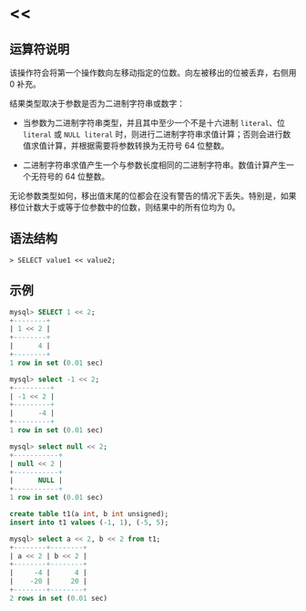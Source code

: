 # **<<**

## **运算符说明**

该操作符会将第一个操作数向左移动指定的位数。向左被移出的位被丢弃，右侧用 0 补充。

结果类型取决于参数是否为二进制字符串或数字：

- 当参数为二进制字符串类型，并且其中至少一个不是十六进制 `literal`、位 `literal` 或 `NULL literal` 时，则进行二进制字符串求值计算；否则会进行数值求值计算，并根据需要将参数转换为无符号 64 位整数。

- 二进制字符串求值产生一个与参数长度相同的二进制字符串。数值计算产生一个无符号的 64 位整数。

无论参数类型如何，移出值末尾的位都会在没有警告的情况下丢失。特别是，如果移位计数大于或等于位参数中的位数，则结果中的所有位均为 0。

## **语法结构**

```
> SELECT value1 << value2;
```

## **示例**

```sql
mysql> SELECT 1 << 2;
+--------+
| 1 << 2 |
+--------+
|      4 |
+--------+
1 row in set (0.01 sec)

mysql> select -1 << 2;
+---------+
| -1 << 2 |
+---------+
|      -4 |
+---------+
1 row in set (0.01 sec)

mysql> select null << 2;
+-----------+
| null << 2 |
+-----------+
|      NULL |
+-----------+
1 row in set (0.01 sec)

create table t1(a int, b int unsigned);
insert into t1 values (-1, 1), (-5, 5);

mysql> select a << 2, b << 2 from t1;
+--------+--------+
| a << 2 | b << 2 |
+--------+--------+
|     -4 |      4 |
|    -20 |     20 |
+--------+--------+
2 rows in set (0.01 sec)
```
